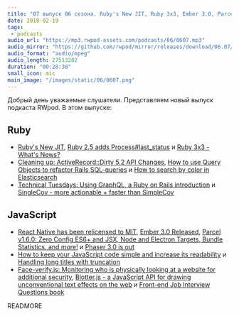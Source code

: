 ```yaml
---
title: "07 выпуск 06 сезона. Ruby's New JIT, Ruby 3x3, Ember 3.0, Parcel v1.6.0, Phaser 3.0, SingleCov, Face-verify.js, Blotter.js и прочее"
date: 2018-02-19
tags:
 - podcasts
audio_url: "https://mp3.rwpod-assets.com/podcasts/06/0607.mp3"
audio_mirror: "https://github.com/rwpod/mirror/releases/download/06.07/0607.mp3"
audio_format: "audio/mpeg"
audio_length: 27513202
duration: "00:28:38"
small_icon: mic
main_image: "/images/static/06/0607.png"
---
```


Добрый день уважаемые слушатели. Представляем новый выпуск подкаста RWpod. В этом выпуске:

## Ruby

 - [Ruby's New JIT](https://medium.com/square-corner-blog/rubys-new-jit-91a5c864dd10), [Ruby 2.5 adds Process#last_status](https://medium.com/@atul9/ruby-2-5-adds-process-last-status-690fe5dc369a) и [Ruby 3x3 - What's News?](https://planetruby.github.io/calendar/ruby3x3)
 - [Cleaning up: ActiveRecord::Dirty 5.2 API Changes](https://www.ombulabs.com/blog/rails/upgrades/active-record-5-1-api-changes.html), [How to use Query Objects to refactor Rails SQL-queries](https://mkdev.me/en/posts/how-to-use-query-objects-to-refactor-rails-sql-queries) и [How to search by color in Elasticsearch](https://www.cookieshq.co.uk/posts/elasticsearch-searching-by-colour)
 - [Technical Tuesdays: Using GraphQL, a Ruby on Rails introduction](https://medium.com/@UnicornAgency/you-should-be-using-graphql-a-ruby-introduction-9b1de3b001dd) и [SingleCov - more actionable + faster than SimpleCov](https://github.com/grosser/single_cov)

## JavaScript

 - [React Native has been relicensed to MIT](https://github.com/facebook/react-native/commit/26684cf3adf4094eb6c405d345a75bf8c7c0bf88), [Ember 3.0 Released](https://emberjs.com/blog/2018/02/14/ember-3-0-released.html), [Parcel v1.6.0: Zero Config ES6+ and JSX, Node and Electron Targets, Bundle Statistics, and more!](https://medium.com/@devongovett/parcel-v1-6-0-46f4a2514668) и [Phaser 3.0 is out](https://phaser.io/)
 - [How to keep your JavaScript code simple and increase its readability](https://medium.freecodecamp.org/how-to-keep-your-javascript-code-simple-and-increase-its-readability-94d6a949afc4) и [Handling long titles with truncation](https://assortment.io/posts/handling-long-titles-with-truncation)
 - [Face-verify.js: Monitoring who is physically looking at a website for additional security](https://blog.machinebox.io/face-verify-js-monitoring-who-is-looking-at-a-website-for-additional-security-1d6025a8fedd), [Blotter.js - a JavaScript API for drawing unconventional text effects on the web](https://blotter.js.org/) и [Front-end Job Interview Questions book](https://github.com/yangshun/front-end-interview-handbook)

READMORE
